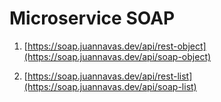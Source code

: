 # Microservice SOAP

1. [https://soap.juannavas.dev/api/rest-object](https://soap.juannavas.dev/api/soap-object)

2. [https://soap.juannavas.dev/api/rest-list](https://soap.juannavas.dev/api/soap-list)
